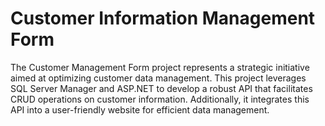 # Customer Information Management Form
The Customer Management Form project represents a strategic initiative aimed at optimizing customer data management. This project leverages SQL Server Manager and ASP.NET to develop a robust API that facilitates CRUD operations on customer information. Additionally, it integrates this API into a user-friendly website for efficient data management. 
